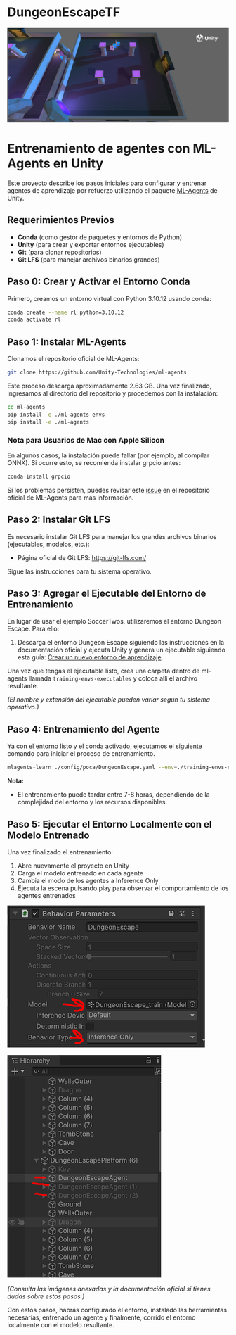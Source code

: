 # DungeonEscapeTF

![DungeonEscape](unity1.png)

# Entrenamiento de agentes con ML-Agents en Unity

Este proyecto describe los pasos iniciales para configurar y entrenar agentes de aprendizaje por refuerzo utilizando el paquete [ML-Agents](https://github.com/Unity-Technologies/ml-agents) de Unity.

## Requerimientos Previos

- **Conda** (como gestor de paquetes y entornos de Python)
- **Unity** (para crear y exportar entornos ejecutables)
- **Git** (para clonar repositorios)
- **Git LFS** (para manejar archivos binarios grandes)

## Paso 0: Crear y Activar el Entorno Conda

Primero, creamos un entorno virtual con Python 3.10.12 usando conda:

```bash
conda create --name rl python=3.10.12
conda activate rl
```

## Paso 1: Instalar ML-Agents

Clonamos el repositorio oficial de ML-Agents:

```bash
git clone https://github.com/Unity-Technologies/ml-agents
```

Este proceso descarga aproximadamente 2.63 GB. Una vez finalizado, ingresamos al directorio del repositorio y procedemos con la instalación:

```bash
cd ml-agents
pip install -e ./ml-agents-envs
pip install -e ./ml-agents
```

### Nota para Usuarios de Mac con Apple Silicon

En algunos casos, la instalación puede fallar (por ejemplo, al compilar ONNX). Si ocurre esto, se recomienda instalar grpcio antes:

```bash
conda install grpcio
```

Si los problemas persisten, puedes revisar este [issue](https://github.com/Unity-Technologies/ml-agents/issues/5831) en el repositorio oficial de ML-Agents para más información.

## Paso 2: Instalar Git LFS

Es necesario instalar Git LFS para manejar los grandes archivos binarios (ejecutables, modelos, etc.):
- Página oficial de Git LFS: https://git-lfs.com/

Sigue las instrucciones para tu sistema operativo.

## Paso 3: Agregar el Ejecutable del Entorno de Entrenamiento

En lugar de usar el ejemplo SoccerTwos, utilizaremos el entorno Dungeon Escape. Para ello:

1. Descarga el entorno Dungeon Escape siguiendo las instrucciones en la documentación oficial y ejecuta Unity y genera un ejecutable siguiendo esta guía: [Crear un nuevo entorno de aprendizaje](https://github.com/Unity-Technologies/ml-agents/blob/develop/docs/Learning-Environment-Create-New.md).

Una vez que tengas el ejecutable listo, crea una carpeta dentro de ml-agents llamada `training-envs-executables` y coloca allí el archivo resultante.

*(El nombre y extensión del ejecutable pueden variar según tu sistema operativo.)*

## Paso 4: Entrenamiento del Agente

Ya con el entorno listo y el conda activado, ejecutamos el siguiente comando para iniciar el proceso de entrenamiento.

```bash
mlagents-learn ./config/poca/DungeonEscape.yaml --env=./training-envs-executables/DungeonEscape/UnityEnvironment.exe --run-id="DungeonEscape" --no-graphics
```

**Nota:**
- El entrenamiento puede tardar entre 7-8 horas, dependiendo de la complejidad del entorno y los recursos disponibles.

## Paso 5: Ejecutar el Entorno Localmente con el Modelo Entrenado

Una vez finalizado el entrenamiento:

1. Abre nuevamente el proyecto en Unity
2. Carga el modelo entrenado en cada agente
3. Cambia el modo de los agentes a Inference Only
4. Ejecuta la escena pulsando play para observar el comportamiento de los agentes entrenados

![Ajustes del agente](unity2.png)

![Configuración del modelo](unity3.png)

*(Consulta las imágenes anexadas y la documentación oficial si tienes dudas sobre estos pasos.)*

Con estos pasos, habrás configurado el entorno, instalado las herramientas necesarias, entrenado un agente y finalmente, corrido el entorno localmente con el modelo resultante.
